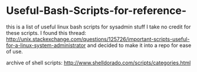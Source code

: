 # Useful-Bash-Scripts-for-reference-
this is a list of useful linux bash scripts for sysadmin stuff
I take no credit for these scripts. I found this thread: 
http://unix.stackexchange.com/questions/125726/important-scripts-useful-for-a-linux-system-administrator
and decided to make it into a repo for ease of use. 


archive of shell scripts: http://www.shelldorado.com/scripts/categories.html
